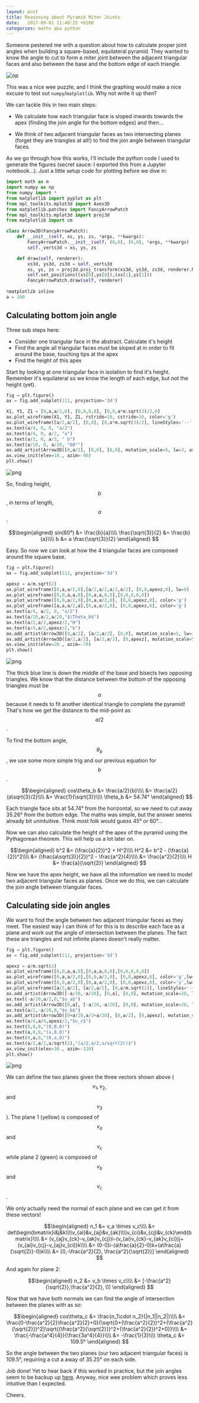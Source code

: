 ```yaml
---
layout: post
title: Reasoning about Pyramid Miter Joints
date:   2017-09-01 11:48:25 +0100
categories: maths q&a python
---
```


<!-- Mathjax Support -->
<script type="text/javascript" async
  src="https://cdn.mathjax.org/mathjax/latest/MathJax.js?config=TeX-MML-AM_CHTML">
</script>
<style type="text/css" media="screen">
img {
display: block;
margin-left: auto;
margin-right: auto;
}
</style>

Someone pestered me with a question about how to calculate proper joint angles
when building a square-based, equilateral pyramid. They wanted to know the angle
to cut to form a miter joint between the adjacent triangular faces and also
between the base and the bottom edge of each triangle.

![op](/assets/2017-09-01-miter-joints/op.jpg)

This was a nice wee puzzle, and I think the graphing would make a nice excuse to
test out `numpy`/`matplotlib`. Why not write it up then?

We can tackle this in two main steps:

  + We calculate how each triangular face is sloped inwards towards the apex
    (finding the join angle for the bottom edges) and then...
  
  + We think of two adjacent triangular faces as two intersecting planes (forget
    they are triangles at all!) to find the join angle between triangular faces.

As we go through how this works, I'll include the python code I used to generate
the figures (secret sauce: I exported this from a Jupyter notebook...). Just a
little setup code for plotting before we dive in:


```python
import math as m
import numpy as np
from numpy import *
from matplotlib import pyplot as plt
from mpl_toolkits.mplot3d import Axes3D
from matplotlib.patches import FancyArrowPatch
from mpl_toolkits.mplot3d import proj3d
from matplotlib import cm

class Arrow3D(FancyArrowPatch):
    def __init__(self, xs, ys, zs, *args, **kwargs):
        FancyArrowPatch.__init__(self, (0,0), (0,0), *args, **kwargs)
        self._verts3d = xs, ys, zs

    def draw(self, renderer):
        xs3d, ys3d, zs3d = self._verts3d
        xs, ys, zs = proj3d.proj_transform(xs3d, ys3d, zs3d, renderer.M)
        self.set_positions((xs[0],ys[0]),(xs[1],ys[1]))
        FancyArrowPatch.draw(self, renderer)
       
%matplotlib inline
a = 100
```

## Calculating bottom join angle

Three sub steps here:

  + Consider one triangular face in the abstract. Calculate it's height
  + Find the angle all triangular faces must be sloped at in order to fit around
    the base, touching tips at the apex
  + Find the height of this apex
  
Start by looking at one triangular face in isolation to find it's height.
Remember it's equilateral so we know the length of each edge, but not the height
(yet).


```python
fig = plt.figure()
ax = fig.add_subplot(111, projection='3d')

X1, Y1, Z1 = [0,a,a/2,0], [0,0,0,0], [0,0,a*m.sqrt(3)/2,0]
ax.plot_wireframe(X1, Y1, Z1, rstride=10, cstride=10, color='g')
ax.plot_wireframe([a/2,a/2], [0,0], [0,a*m.sqrt(3)/2], lineStyles='--', color='g')
ax.text(a/4, 0, 0, "a/2")
ax.text(a/4, 0, a/2, "a")
ax.text(a/2, 0, a/3, " b")
ax.text(a/10, 0, a/10, "60°")
ax.add_artist(Arrow3D([0,a/2], [0,0], [0,0], mutation_scale=5, lw=3, arrowstyle="|-|", color="r"))
ax.view_init(elev=10., azim=-90)
plt.show()
```


![png](/assets/2017-09-01-miter-joints/output_3_0.png)


So, finding height, $$b$$, in terms of length, $$a$$:

$$\begin{aligned}
sin(60°) &= \frac{b}{a}\\\\
\frac{\sqrt{3}}{2} &= \frac{b}{a}\\\\
b &= a \frac{\sqrt{3}}{2}
\end{aligned}
$$

Easy. So now we can look at how the 4 triangular faces are composed around the
square base.


```python
fig = plt.figure()
ax = fig.add_subplot(111, projection='3d')

apexz = a/m.sqrt(2)
ax.plot_wireframe([0,a,a/2,0],[a/2,a/2,a/2,a/2], [0,0,apexz,0], lw=8)
ax.plot_wireframe([0,0,a,a,0],[0,a,a,0,0],[0,0,0,0,0])
ax.plot_wireframe([0,0,a/2,0],[0,a,a/2,0], [0,0,apexz,0], color='g')
ax.plot_wireframe([a,a,a/2,a],[0,a,a/2,0], [0,0,apexz,0], color='g')
ax.text(a/4, a/2, 0, "a/2")
ax.text(a/10,a/2,a/20,"$\Theta_b$")
ax.text(a/2,a/2,apexz/2,"H")
ax.text(a/4,a/2,apexz/2,"b")
ax.add_artist(Arrow3D([0,a/2], [a/2,a/2], [0,0], mutation_scale=5, lw=3, arrowstyle="|-|", color="r"))
ax.add_artist(Arrow3D([a/2,a/2], [a/2,a/2], [0,apexz], mutation_scale=5, lw=3, arrowstyle="|-|", color="r"))
ax.view_init(elev=20., azim=-70)
plt.show()
```


![png](/assets/2017-09-01-miter-joints/output_5_0.png)


The thick blue line is down the middle of the base and bisects two opposing
triangles. We know that the distance between the bottom of the opposing
triangles must be $$a$$ because it needs to fit another identical triangle to
complete the pyramid! That's how we get the distance to the mid-point as $$a/2$$.

To find the bottom angle, $$\theta_b$$, we use some more simple trig and our
previous equation for $$b$$.

$$\begin{aligned}
cos\theta_b &= \frac{a/2}{b}\\\\
            &= \frac{a/2}{a\sqrt{3}/2}\\\\
            &= \frac{1}{\sqrt{3}}\\\\
     \theta_b &= 54.74°
\end{aligned}
$$

Each triangle face sits at 54.74° from the horizontal, so we need to cut away
35.26° from the bottom edge. The maths was simple, but the answer seems already
bit unintuitive. Think most folk would guess 45° or 60°...

Now we can also calculate the height of the apex of the pyramid using the
Pythagorean theorem. This will help us a lot later on.

$$\begin{aligned}
b^2 &= (\frac{a}{2})^2 + H^2\\\\
H^2 &= b^2 - (\frac{a}{2})^2\\\\
    &= (\frac{a\sqrt{3}}{2})^2 - \frac{a^2}{4}\\\\
    &= \frac{a^2}{2}\\\\
 H &= \frac{a}{\sqrt{2}}
\end{aligned}
$$

Now we have the apex height, we have all the information we need to model two
adjacent triangular faces as planes. Once we do this, we can calculate the join
angle between triangular faces.

## Calculating side join angles

We want to find the angle between two adjacent triangular faces as they meet.
The easiest way I can think of for this is to describe each face as a plane and
work out the angle of intersection between the planes. The fact these are
triangles and not infinite planes doesn't really matter.


```python
fig = plt.figure()
ax = fig.add_subplot(111, projection='3d')

apexz = a/m.sqrt(2)
ax.plot_wireframe([0,0,a,a,0],[0,a,a,0,0],[0,0,0,0,0])
ax.plot_wireframe([0,a,a/2,0],[0,0,a/2,0], [0,0,apexz,0], color='g',lw=3)
ax.plot_wireframe([0,0,a/2,0],[0,a,a/2,0], [0,0,apexz,0], color='y',lw=3)
ax.plot_wireframe([a/2,a/2], [a/2,a/2], [0,a/m.sqrt(2)], lineStyles='--', color='b')
ax.add_artist(Arrow3D([-a/20,-a/20], [0,a], [0,0], mutation_scale=20, lw=3, arrowstyle="->", color="r"))
ax.text(-a/20,a/2,0,"$v_a$")
ax.add_artist(Arrow3D([0,a], [-a/20,-a/20], [0,0], mutation_scale=20, lw=3, arrowstyle="->", color="r"))
ax.text(a/2,-a/20,0,"$v_b$")
ax.add_artist(Arrow3D([0+a/20,a/2+a/20], [0,a/2], [0,apexz], mutation_scale=20, lw=3, arrowstyle="->", color="r"))
ax.text(a/4,a/4,apexz/2,"$v_c$")
ax.text(0,0,0,"(0,0,0)")
ax.text(a,0,0,"(a,0,0)")
ax.text(0,a,0,"(0,a,0)")
ax.text(a/2,a/2,a/sqrt(2),"(a/2,a/2,a/sqrt(2))$")
ax.view_init(elev=30., azim=-120)
plt.show()
```


![png](/assets/2017-09-01-miter-joints/output_8_0.png)


We can define the two planes given the three vectors shown above ($$v_1, v_2,$$
and $$v_3$$). The plane 1 (yellow) is composed of $$v_a$$ and $$v_c$$ while plane 2
(green) is composed of $$v_b$$ and $$v_c$$.

We only actually need the normal of each plane and we can get it from these
vectors!

$$\begin{aligned}
n_1 &= v_a \times v_c\\\\
    &= det\begin{bmatrix}i&j&k\\\\v_{ai}&v_{aj}&v_{ak}\\\\v_{ci}&v_{cj}&v_{ck}\end{bmatrix}\\\\
    &= (v_{aj}v_{ck}-v_{ak}v_{cj})i-(v_{ai}v_{ck}-v_{ak}v_{ci})j+(v_{ai}v_{cj}-v_{aj}v_{ci})k\\\\
    &= (0-0)i-(a\frac{a}{2}-0)k+(a\frac{a}{\sqrt{2}}-0)k\\\\
    &= [0,-\frac{a^2}{2}, \frac{a^2}{\sqrt{2}}]
\end{aligned}
$$

And again for plane 2:

$$\begin{aligned}
n_2 &= v_b \times v_c\\\\
    &= [-\frac{a^2}{\sqrt{2}},\frac{a^2}{2}, 0]
\end{aligned}
$$

Now that we have both normals we can find the angle of intersection between the
planes with as so:

$$\begin{aligned}
cos\theta_c &= \frac{n_1\cdot n_2}{|n_1||n_2|}\\\\
            &= \frac{0-\frac{a^2}{2}\frac{a^2}{2}+0}{\sqrt{0+(\frac{a^2}{2})^2+(\frac{a^2}{\sqrt{2}})^2}\sqrt{(\frac{a^2}{\sqrt{2}})^2+(\frac{a^2}{2})^2+0}}\\\\
            &= \frac{-\frac{a^4}{4}}{\frac{3a^4}{4}}\\\\
            &= -\frac{1}{3}\\\\
   \theta_c &= 109.5°
\end{aligned}
$$

So the angle between the two planes (our two adjacent triangular faces) is
109.5°, requiring a cut a away of 35.25° on each side.

Job done! Yet to hear back if this worked in practice, but the join angles seem
to be backup up [here](http://jansson.us/jcompound.html). Anyway, nice wee
problem which proves less intuitive than I expected.

Cheers.
